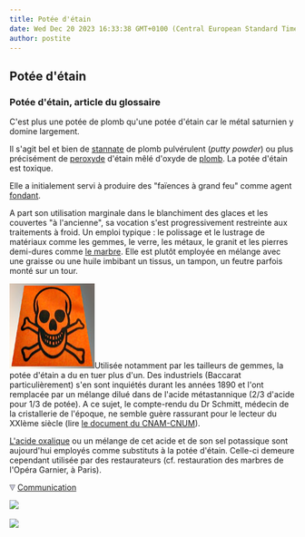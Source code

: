 ```yaml
---
title: Potée d'étain
date: Wed Dec 20 2023 16:33:38 GMT+0100 (Central European Standard Time)
author: postite
---
```


## Potée d'étain
### Potée d'étain, article du glossaire
 C'est plus une potée de plomb qu'une potée d'étain car le métal saturnien y domine largement.

Il s'agit bel et bien de [stannate](stannate.html) de plomb pulvérulent (_putty powder_) ou plus précisément de [peroxyde](poteedetain.html#protomonodietc) d'étain mêlé d'oxyde de [plomb](plomb.html). La potée d'étain est toxique.

Elle a initialement servi à produire des "faïences à grand feu" comme agent [fondant](fondant.html).

A part son utilisation marginale dans le blanchiment des glaces et les couvertes "à l'ancienne", sa vocation s'est progressivement restreinte aux traitements à froid. Un emploi typique : le polissage et le lustrage de matériaux comme les gemmes, le verre, les métaux, le granit et les pierres demi-dures comme [le marbre](marbres.html). Elle est plutôt employée en mélange avec une graisse ou une huile imbibant un tissus, un tampon, un feutre parfois monté sur un tour.

![](images/toxiqueversionweb.jpg)Utilisée notamment par les tailleurs de gemmes, la potée d'étain a du en tuer plus d'un. Des industriels (Baccarat particulièrement) s'en sont inquiétés durant les années 1890 et l'ont remplacée par un mélange dilué dans de l'acide métastannique (2/3 d'acide pour 1/3 de potée). A ce sujet, le compte-rendu du Dr Schmitt, médecin de la cristallerie de l'époque, ne semble guère rassurant pour le lecteur du XXIème siècle (lire [le document du CNAM-CNUM](http://cnum.cnam.fr/CGI/fpage.cgi?4KY28.39/0407/100/536/0/0)).

[L'acide oxalique](oxalique.html) ou un mélange de cet acide et de son sel potassique sont aujourd'hui employés comme substituts à la potée d'étain. Celle-ci demeure cependant utilisée par des restaurateurs (cf. restauration des marbres de l'Opéra Garnier, à Paris).



![](images/flechebas.gif) [Communication](http://www.artrealite.com/annonceurs.htm) 

[![](https://cbonvin.fr/sites/regie.artrealite.com/visuels/campagne1.png)](index-2.html#20131014)

![](https://cbonvin.fr/sites/regie.artrealite.com/visuels/campagne2.png)